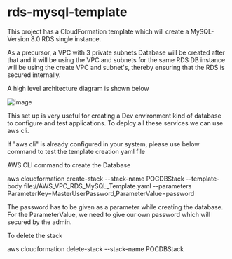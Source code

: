 # rds-mysql-template

This project has a CloudFormation template which will create a MySQL- Version 8.0 RDS single instance.

As a precursor, a VPC with 3 private subnets 
Database will be created after that and it will be using the VPC and subnets for the same
RDS DB instance will be using the create VPC and subnet's, thereby ensuring that the RDS is secured internally.

A high level architecture diagram is shown below 

![image](https://user-images.githubusercontent.com/46040062/211634973-caecebda-3b43-4c84-aaaf-07348f55a6f0.png)


This set up is very useful for creating a Dev environment kind of database to configure and test applications.
To deploy all these services we can use aws cli. 

If "aws cli" is already configured in your system, please use below command to test the template creation yaml file

AWS CLI command to create the Database

aws cloudformation create-stack --stack-name POCDBStack --template-body file://AWS_VPC_RDS_MySQL_Template.yaml --parameters ParameterKey=MasterUserPassword,ParameterValue=password

The password has to be given as a parameter while creating the database. 
For the ParameterValue, we need to give our own password which will secured by the admin.

To delete the stack

aws cloudformation delete-stack --stack-name POCDBStack 

